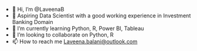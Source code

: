 - 👋 Hi, I’m @LaveenaB
- 👀 Aspiring Data Scientist with a good working experience in Investment Banking Domain
- 🌱 I’m currently learning Python, R, Power BI, Tableau
- 💞️ I’m looking to collaborate on Python, R
- 📫 How to reach me Laveena.balani@outlook.com

<!---
LaveenaB/LaveenaB is a ✨ special ✨ repository because its `README.md` (this file) appears on your GitHub profile.
You can click the Preview link to take a look at your changes.
--->
